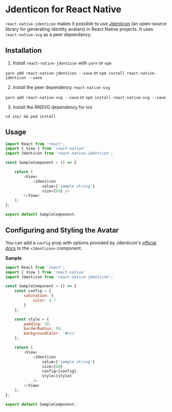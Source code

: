 # Jdenticon for React Native

`react-native-jdenticon` makes it possible to use [Jdenticon](https://jdenticon.com) (an open-source library for generating identity avatars) in React Native projects. It uses `react-native-svg` as a peer dependency.

## Installation

1. Install `react-native-jdenticon` with `yarn` or `npm`

`yarn add react-native-jdenticon --save` or `npm install react-native-jdenticon --save`

2. Install the peer dependency `react-native-svg`

`yarn add react-native-svg --save` or `npm install react-native-svg --save`

3. Install the RNSVG dependency for ios

`cd ios/ && pod install`

## Usage

```js
import React from 'react';
import { View } from 'react-native'
import Jdenticon from 'react-native-jdenticon';

const SampleComponent = () => {

    return (
        <View>
            <Jdenticon
                value={'sample string'}
                size={60} />
        </View>
    );
};

export default SampleComponent;
```

## Configuring and Styling the Avatar

You can add a `config` prop with options provided by Jdenticon's [official docs](https://jdenticon.com/js-api/P_jdenticon_config.html) to the `<Jdenticon>` component.

**Sample**

```js
import React from 'react';
import { View } from 'react-native'
import Jdenticon from 'react-native-jdenticon';

const SampleComponent = () => {
    const config = {
        saturation: {
            color: 0.7
        }
    };

    const style = {
        padding: 20,
        borderRadius: 50,
        backgroundColor: '#ccc'
    };

    return (
        <View>
            <Jdenticon
                value={'sample string'}
                size={60}
                config={config}
                style={style}
            />
        </View>
    );
};

export default SampleComponent;
```
